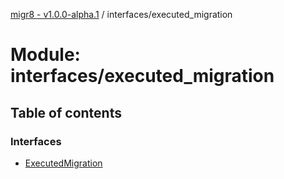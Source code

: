 [migr8 - v1.0.0-alpha.1](../README.md) / interfaces/executed_migration

# Module: interfaces/executed_migration

## Table of contents

### Interfaces

- [ExecutedMigration](../interfaces/interfaces_executed_migration.ExecutedMigration.md)
